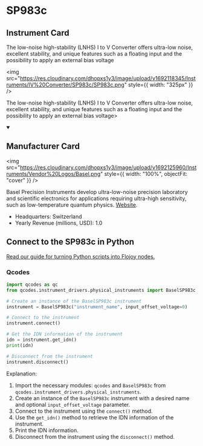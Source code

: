 
# SP983c

## Instrument Card

<div className="flex">

<div>

The low-noise high-stability (LNHS) I to V Converter offers ultra-low noise, excellent stability, and unique features such as a floating input and the possibility to apply an external bias voltage

</div>

<img src="https://res.cloudinary.com/dhopxs1y3/image/upload/v1692118345/Instruments/IV%20Converter/SP983c/SP983c.png" style={{ width: "325px" }} />

</div>

The low-noise high-stability (LNHS) I to V Converter offers ultra-low noise, excellent stability, and unique features such as a floating input and the possibility to apply an external bias voltage>

<details open>
<summary><h2>Manufacturer Card</h2></summary>

<img src="https://res.cloudinary.com/dhopxs1y3/image/upload/v1692125960/Instruments/Vendor%20Logos/Basel.png" style={{ width: "100%", objectFit: "cover" }} />

Basel Precision Instruments develop ultra-low-noise precision laboratory and scientific electronics for applications requiring ultra-high sensitivity, such as low-temperature quantum physics. <a href="https://www.baspi.ch/">Website</a>.

<ul>
  <li>Headquarters: Switzerland</li>
  <li>Yearly Revenue (millions, USD): 1.0</li>
</ul>
</details>

## Connect to the SP983c in Python

[Read our guide for turning Python scripts into Flojoy nodes.](https://docs.flojoy.ai/custom-nodes/creating-custom-node/)


### Qcodes

```python
import qcodes as qc
from qcodes.instrument_drivers.physical_instruments import BaselSP983c

# Create an instance of the BaselSP983c instrument
instrument = BaselSP983c("instrument_name", input_offset_voltage=0)

# Connect to the instrument
instrument.connect()

# Get the IDN information of the instrument
idn = instrument.get_idn()
print(idn)

# Disconnect from the instrument
instrument.disconnect()
```

Explanation:
1. Import the necessary modules: `qcodes` and `BaselSP983c` from `qcodes.instrument_drivers.physical_instruments`.
2. Create an instance of the `BaselSP983c` instrument with a desired name and optional `input_offset_voltage` parameter.
3. Connect to the instrument using the `connect()` method.
4. Use the `get_idn()` method to retrieve the IDN information of the instrument.
5. Print the IDN information.
6. Disconnect from the instrument using the `disconnect()` method.

